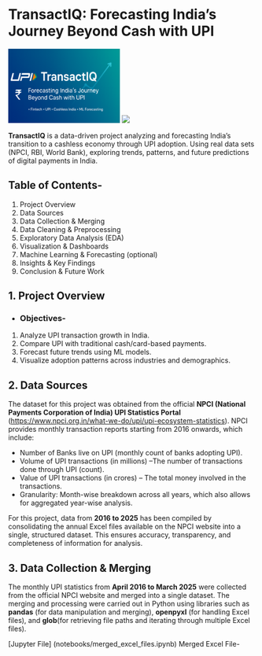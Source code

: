 # **TransactIQ: Forecasting India’s Journey Beyond Cash with UPI**

<p align="centre">
  <img src="BANNER.PNG.png", alt="banner"width="45%">
   <img src="https://bharatideology.com/wp-content/uploads/2023/08/UPI-scaled.jpg",alt="transaction", width="45%">

**TransactIQ** is a data-driven project analyzing and forecasting India’s transition to a cashless economy through UPI adoption. Using real data sets (NPCI, RBI, World Bank), exploring trends, patterns, and future predictions of digital payments in India. 

## **Table of Contents-**
  1. Project Overview
  2. Data Sources
  3. Data Collection & Merging
  4. Data Cleaning & Preprocessing
  5. Exploratory Data Analysis (EDA)
  6. Visualization & Dashboards
  7. Machine Learning & Forecasting (optional)
  8. Insights & Key Findings
  9. Conclusion & Future Work

## **1. Project Overview**
- ### **Objectives-**  
1. Analyze UPI transaction growth in India.  
2. Compare UPI with traditional cash/card-based payments.  
3. Forecast future trends using ML models.  
4. Visualize adoption patterns across industries and demographics.

## 2. Data Sources
The dataset for this project was obtained from the official **NPCI (National Payments Corporation of India) UPI Statistics Portal** (https://www.npci.org.in/what-we-do/upi/upi-ecosystem-statistics). NPCI provides monthly transaction reports starting from 2016 onwards, which include:
- Number of Banks live on UPI (monthly count of banks adopting UPI).
- Volume of UPI transactions (in millions) –The number of transactions done through UPI (count).
- Value of UPI transactions (in crores) – The total money involved in the transactions.
- Granularity: Month-wise breakdown across all years, which also allows for aggregated year-wise analysis.

For this project, data from **2016 to 2025** has been compiled by consolidating the annual Excel files available on the NPCI website into a single, structured dataset. This ensures accuracy, transparency, and completeness of information for analysis.

## 3. Data Collection & Merging
The monthly UPI statistics from **April 2016 to March 2025** were collected from the official NPCI website and merged into a single dataset. The merging and processing were carried out in Python using libraries such as **pandas** (for data manipulation and merging), **openpyxl** (for handling Excel files), and **glob**(for retrieving file paths and iterating through multiple Excel files).

[Jupyter File] (notebooks/merged_excel_files.ipynb)
Merged Excel File-


